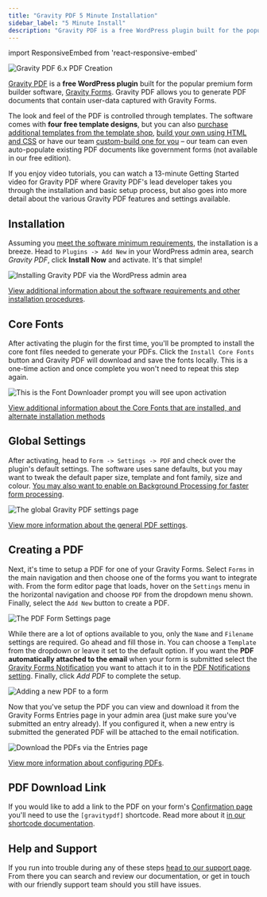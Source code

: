```yaml
---
title: "Gravity PDF 5 Minute Installation"
sidebar_label: "5 Minute Install"
description: "Gravity PDF is a free WordPress plugin built for the popular premium form builder software, Gravity Forms. Get started in 5 minutes flat!"
---
```


import ResponsiveEmbed from 'react-responsive-embed'

![Gravity PDF 6.x PDF Creation](https://resources.gravitypdf.com/uploads/2022/05/v6.3-Create-PDF.png)

[Gravity PDF](https://gravitypdf.com) is a **free WordPress plugin** built for the popular premium form builder software, <a href="https://rocketgenius.pxf.io/c/1211356/445235/7938" rel="sponsored">Gravity Forms</a>. Gravity PDF allows you to generate PDF documents that contain user-data captured with Gravity Forms. 

The look and feel of the PDF is controlled through templates. The software comes with **four free template designs**, but you can also [purchase additional templates from the template shop](https://gravitypdf.com/store/#templates), [build your own using HTML and CSS](../developers/start-customising.md) or have our team [custom-build one for you](https://gravitypdf.com/bespoke/) – our team can even auto-populate existing PDF documents like government forms (not available in our free edition). 

If you enjoy video tutorials, you can watch a 13-minute Getting Started video for Gravity PDF where Gravity PDF's lead developer takes you through the installation and basic setup process, but also goes into more detail about the various Gravity PDF features and settings available.

<ResponsiveEmbed src="https://player.vimeo.com/video/665407495" allowFullScreen />

## Installation

Assuming you [meet the software minimum requirements](installation.md), the installation is a breeze. Head to `Plugins -> Add New` in your WordPress admin area, search *Gravity PDF*, click **Install Now** and activate. It's that simple! 

![Installing Gravity PDF via the WordPress admin area](https://resources.gravitypdf.com/uploads/2021/03/Gravity-PDF-Add-Plugins-Page.png)

[View additional information about the software requirements and other installation procedures](installation.md).

## Core Fonts 

After activating the plugin for the first time, you'll be prompted to install the core font files needed to generate your PDFs. Click the `Install Core Fonts` button and Gravity PDF will download and save the fonts locally. This is a one-time action and once complete you won't need to repeat this step again. 

![This is the Font Downloader prompt you will see upon activation](https://resources.gravitypdf.com/uploads/2021/03/Install-Core-Fonts.png) 

[View additional information about the Core Fonts that are installed, and alternate installation methods](core-pdf-fonts.md)

## Global Settings 

After activating, head to `Form -> Settings -> PDF` and check over the plugin's default settings. The software uses sane defaults, but you may want to tweak the default paper size, template and font family, size and colour. [You may also want to enable on Background Processing for faster form processing](background-processing.md).

![The global Gravity PDF settings page](https://resources.gravitypdf.com/uploads/2022/05/v6.3-PDF-Global-Settings.png) 

[View more information about the general PDF settings](global-settings.md).

## Creating a PDF 

Next, it's time to setup a PDF for one of your Gravity Forms. Select `Forms` in the main navigation and then choose one of the forms you want to integrate with. From the form editor page that loads, hover on the `Settings` menu in the horizontal navigation and choose `PDF` from the dropdown menu shown. Finally, select the `Add New` button to create a PDF. 

![The PDF Form Settings page](https://resources.gravitypdf.com/uploads/2022/05/v6.3-PDF-Settings-Form.png) 

While there are a lot of options available to you, only the `Name` and `Filename` settings are required. Go ahead and fill those in. You can choose a `Template` from the dropdown or leave it set to the default option. If you want the **PDF automatically attached to the email** when your form is submitted select the [Gravity Forms Notification](https://docs.gravityforms.com/configuring-notifications-in-gravity-forms/) you want to attach it to in the [PDF Notifications setting](setup-pdf.md#notifications). Finally, click *Add PDF* to complete the setup. 

![Adding a new PDF to a form](https://resources.gravitypdf.com/uploads/2022/05/v6.3-Add-PDF.png) 

Now that you've setup the PDF you can view and download it from the Gravity Forms Entries page in your admin area (just make sure you've submitted an entry already). If you configured it, when a new entry is submitted the generated PDF will be attached to the email notification. 

![Download the PDFs via the Entries page](https://resources.gravitypdf.com/uploads/2021/04/v6-Download-PDF.png) 

[View more information about configuring PDFs](setup-pdf.md).

## PDF Download Link 

If you would like to add a link to the PDF on your form's [Confirmation page](https://docs.gravityforms.com/configuring-confirmations/) you'll need to use the `[gravitypdf]` shortcode. Read more about it [in our shortcode documentation](shortcodes-and-mergetags.md).

## Help and Support 

If you run into trouble during any of these steps [head to our support page](https://gravitypdf.com/support/). From there you can search and review our documentation, or get in touch with our friendly support team should you still have issues.
 